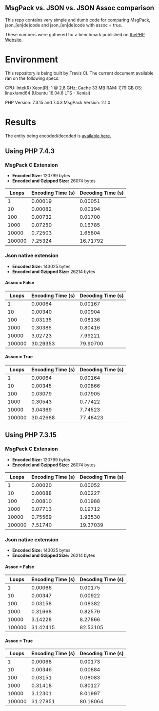 MsgPack vs. JSON vs. JSON Assoc comparison
---

This repo contains very simple and dumb code for comparing
MsgPack, json_\[en|de]code and json_\[en|de]code with assoc = true.

These numbers were gathered for a benchmark published on [thePHP Website](https://thephp.website/en/).

# Environment

This repository is being built by Travis CI. The current document
available ran on the following specs:

CPU: Intel(R) Xeon(R); 1 @ 2,8 GHz; Cache 33 MB
RAM: 7,79 GB
OS: linux/amd64 (Ubuntu 16.04.6 LTS - Xenial)

PHP Version: 7.3.15 and 7.4.3
MsgPack Version: 2.1.0

# Results

The entity being encoded/decoded is [available here.](https://github.com/nawarian/msgpack-bm/blob/master/github-issues.json)

## Using PHP 7.4.3

### MsgPack C Extension

- **Encoded Size:** 120799 bytes
- **Encoded and Gzipped Size:** 26074 bytes

Loops | Encoding Time (s) | Decoding Time (s)
----- | ----------------- | ----------------
1 | 0.00019 | 0.00051
10 | 0.00082 | 0.00194
100 | 0.00732 | 0.01700
1000 | 0.07250 | 0.16785
10000 | 0.72503 | 1.65804
100000 | 7.25324 | 16.71792

### Json native extension

- **Encoded Size:** 143025 bytes
- **Encoded and Gzipped Size:** 26214 bytes

#### Assoc = False
Loops | Encoding Time (s) | Decoding Time (s)
----- | ----------------- | ----------------
1 | 0.00064 | 0.00167
10 | 0.00340 | 0.00904
100 | 0.03135 | 0.08136
1000 | 0.30385 | 0.80416
10000 | 3.02723 | 7.99221
100000 | 30.29353 | 79.90700

#### Assoc = True
Loops | Encoding Time (s) | Decoding Time (s)
----- | ----------------- | ----------------
1 | 0.00064 | 0.00164
10 | 0.00345 | 0.00866
100 | 0.03079 | 0.07905
1000 | 0.30543 | 0.77422
10000 | 3.04369 | 7.74523
100000 | 30.42688 | 77.48423

## Using PHP 7.3.15

### MsgPack C Extension

- **Encoded Size:** 120799 bytes
- **Encoded and Gzipped Size:** 26074 bytes

Loops | Encoding Time (s) | Decoding Time (s)
----- | ----------------- | ----------------
1 | 0.00020 | 0.00052
10 | 0.00088 | 0.00227
100 | 0.00810 | 0.01988
1000 | 0.07713 | 0.19712
10000 | 0.75569 | 1.93530
100000 | 7.51740 | 19.37039

### Json native extension

- **Encoded Size:** 143025 bytes
- **Encoded and Gzipped Size:** 26214 bytes

#### Assoc = False
Loops | Encoding Time (s) | Decoding Time (s)
----- | ----------------- | ----------------
1 | 0.00066 | 0.00175
10 | 0.00347 | 0.00922
100 | 0.03158 | 0.08382
1000 | 0.31668 | 0.82576
10000 | 3.14228 | 8.27866
100000 | 31.42415 | 82.53105

#### Assoc = True
Loops | Encoding Time (s) | Decoding Time (s)
----- | ----------------- | ----------------
1 | 0.00068 | 0.00173
10 | 0.00346 | 0.00884
100 | 0.03151 | 0.08083
1000 | 0.31418 | 0.80127
10000 | 3.12301 | 8.01997
100000 | 31.27851 | 80.18064
